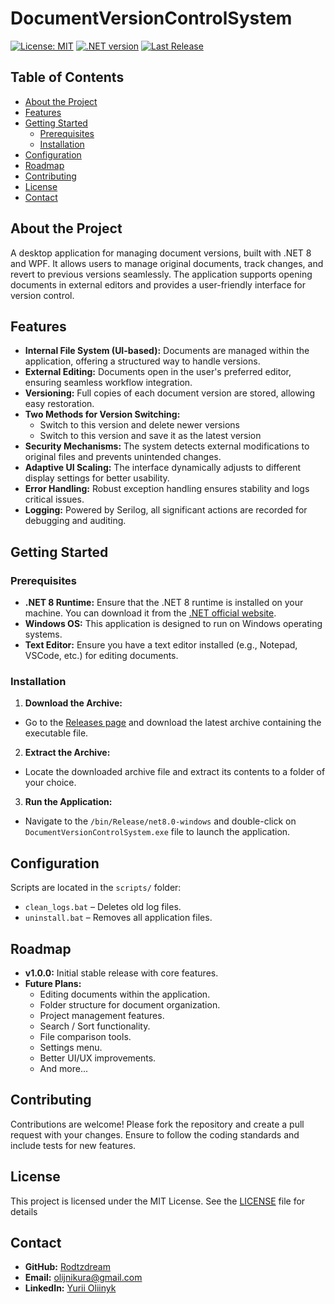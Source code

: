 # DocumentVersionControlSystem

[![License: MIT](https://img.shields.io/badge/License-MIT-yellow.svg)](https://opensource.org/licenses/MIT)
[![.NET version](https://img.shields.io/badge/.NET-8.0-purple.svg)](https://dotnet.microsoft.com/en-us/download/dotnet/8.0)
[![Last Release](https://img.shields.io/github/v/release/rodtzdream/DocumentVersionControlSystem?label=Last%20Release&color=blue)](https://github.com/Rodtzdream/DocumentVersionControlSystem/releases/tag/v0.9.0-beta)
## Table of Contents
- [About the Project](#about-the-project)
- [Features](#features)
- [Getting Started](#getting-started)
    - [Prerequisites](#prerequisites)
    - [Installation](#installation)
- [Configuration](#configuration)
- [Roadmap](#roadmap)
- [Contributing](#contributing)
- [License](#license)
- [Contact](#contact)

## About the Project
A desktop application for managing document versions, built with .NET 8 and WPF. It allows users to manage original documents, track changes, and revert to previous versions seamlessly. The application supports opening documents in external editors and provides a user-friendly interface for version control.

## Features
- **Internal File System (UI-based):** Documents are managed within the application, offering a structured way to handle versions.
- **External Editing:** Documents open in the user's preferred editor, ensuring seamless workflow integration.
- **Versioning:** Full copies of each document version are stored, allowing easy restoration.
- **Two Methods for Version Switching:**
  - Switch to this version and delete newer versions
  - Switch to this version and save it as the latest version
- **Security Mechanisms:** The system detects external modifications to original files and prevents unintended changes.
- **Adaptive UI Scaling:** The interface dynamically adjusts to different display settings for better usability.
- **Error Handling:** Robust exception handling ensures stability and logs critical issues.
- **Logging:** Powered by Serilog, all significant actions are recorded for debugging and auditing.

## Getting Started
### Prerequisites
- **.NET 8 Runtime:** Ensure that the .NET 8 runtime is installed on your machine. You can download it from the [.NET official website](https://dotnet.microsoft.com/en-us/download/dotnet/8.0).
- **Windows OS:** This application is designed to run on Windows operating systems.
- **Text Editor:** Ensure you have a text editor installed (e.g., Notepad, VSCode, etc.) for editing documents.

### Installation
1. **Download the Archive:**
  - Go to the [Releases page](https://github.com/Rodtzdream/DocumentVersionControlSystem/releases) and download the latest archive containing the executable file.
2. **Extract the Archive:**
  - Locate the downloaded archive file and extract its contents to a folder of your choice.
3. **Run the Application:**
  - Navigate to the `/bin/Release/net8.0-windows` and double-click on `DocumentVersionControlSystem.exe` file to launch the application.

## Configuration
Scripts are located in the `scripts/` folder:

- `clean_logs.bat` – Deletes old log files.
- `uninstall.bat` – Removes all application files.

## Roadmap
- **v1.0.0:** Initial stable release with core features.
- **Future Plans:**
  - Editing documents within the application.
  - Folder structure for document organization.
  - Project management features.
  - Search / Sort functionality.
  - File comparison tools.
  - Settings menu.
  - Better UI/UX improvements.
  - And more...

## Contributing
Contributions are welcome! Please fork the repository and create a pull request with your changes. Ensure to follow the coding standards and include tests for new features.

## License
This project is licensed under the MIT License. See the [LICENSE](LICENSE) file for details

## Contact
- **GitHub:** [Rodtzdream](https://github.com/Rodtzdream)
- **Email:** <olijnikura@gmail.com>
- **LinkedIn:** [Yurii Oliinyk](https://www.linkedin.com/in/yurii-oliinyk-a3b891292/)

